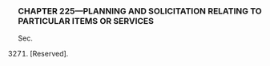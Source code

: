 ### **CHAPTER 225—PLANNING AND SOLICITATION RELATING TO PARTICULAR ITEMS OR SERVICES** ###

Sec.

3271. [Reserved].